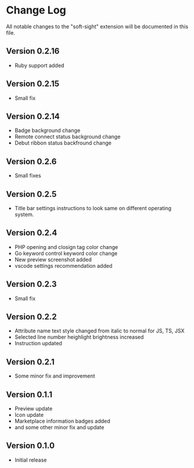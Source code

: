 # Change Log

All notable changes to the "soft-sight" extension will be documented in this file.
## Version 0.2.16
- Ruby support added

## Version 0.2.15
- Small fix

## Version 0.2.14
- Badge background change
- Remote connect status background change
- Debut ribbon status backfround change

## Version 0.2.6
- Small fixes

## Version 0.2.5
- Title bar settings instructions to look same on different operating system.

## Version 0.2.4
- PHP opening and closign tag color change
- Go keyword control keyword color change
- New preview screenshot added
- vscode settings recommendation added

## Version 0.2.3
- Small fix

## Version 0.2.2
- Attribute name text style changed from italic to normal for JS, TS, JSX 
- Selected line number heighlight brightness increased
- Instruction updated

## Version 0.2.1
- Some minor fix and improvement

## Version 0.1.1
- Preview update
- Icon update
- Marketplace information badges added
- and some other minor fix and update

## Version 0.1.0
- Initial release
